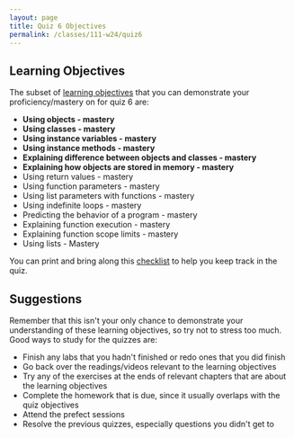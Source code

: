 ```yaml
---
layout: page
title: Quiz 6 Objectives
permalink: /classes/111-w24/quiz6
---
```


## Learning Objectives
The subset of [learning objectives](quizzes-overview) that you can demonstrate your proficiency/mastery on for quiz 6 are:


* **Using objects - mastery**
* **Using classes - mastery**
* **Using instance variables - mastery**
* **Using instance methods - mastery**
* **Explaining difference between objects and classes - mastery**
* **Explaining how objects are stored in memory - mastery**
* Using return values - mastery
* Using function parameters - mastery
* Using list parameters with functions - mastery
* Using indefinite loops - mastery
* Predicting the behavior of a program - mastery
* Explaining function execution - mastery
* Explaining function scope limits - mastery
* Using lists - Mastery

You can print and bring along this [checklist](https://docs.google.com/document/d/1iPtVKylaL1zXBKFpafALvbzYT7jlU2tje-okDvx5mos/edit?usp=sharing) to help you keep track in the quiz.

## Suggestions
Remember that this isn't your only chance to demonstrate your understanding of these learning objectives, so try not to stress too much.
Good ways to study for the quizzes are:
* Finish any labs that you hadn't finished or redo ones that you did finish
* Go back over the readings/videos relevant to the learning objectives
* Try any of the exercises at the ends of relevant chapters that are about the learning objectives
* Complete the homework that is due, since it usually overlaps with the quiz objectives
* Attend the prefect sessions
* Resolve the previous quizzes, especially questions you didn't get to
